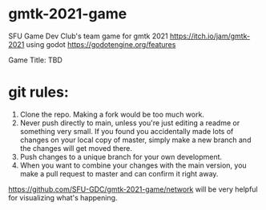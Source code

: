 # gmtk-2021-game
SFU Game Dev Club's team game for gmtk 2021 https://itch.io/jam/gmtk-2021 using godot https://godotengine.org/features

Game Title: TBD

# git rules:
1. Clone the repo. Making a fork would be too much work.
2. Never push directly to main, unless you're just editing a readme or something very small. If you found you accidentally made lots of changes on your local copy of master, simply make a new branch and the changes will get moved there.
3. Push changes to a unique branch for your own development.
4. When you want to combine your changes with the main version, you make a pull request to master and can confirm it right away.

https://github.com/SFU-GDC/gmtk-2021-game/network will be very helpful for visualizing what's happening.
